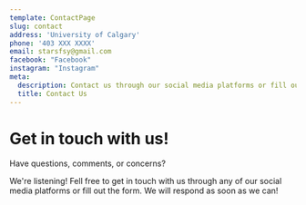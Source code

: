 ```yaml
---
template: ContactPage
slug: contact
address: 'University of Calgary'
phone: '403 XXX XXXX'
email: starsfsy@gmail.com
facebook: "Facebook"
instagram: "Instagram"
meta:
  description: Contact us through our social media platforms or fill out the form
  title: Contact Us
---
```


# Get in touch with us!

Have questions, comments, or concerns?

We're listening! Fell free to get in touch with us through any of our social media platforms or fill out the form. We will respond as soon as we can!

